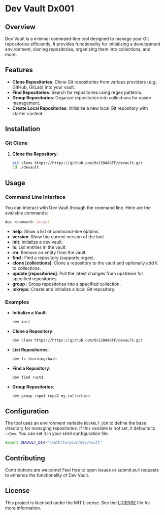 # Dev Vault Dx001

## Overview

Dev Vault is a minimal command-line tool designed to manage your Git repositories efficiently. It provides functionality for initializing a development environment, cloning repositories, organizing them into collections, and more.

## Features

- **Clone Repositories**: Clone Git repositories from various providers (e.g., GitHub, GitLab) into your vault.
- **Find Repositories**: Search for repositories using regex patterns.
- **Group Repositories**: Organize repositories into collections for easier management.
- **Create Local Repositories**: Initialize a new local Git repository with starter content.

## Installation

### Git Clone

1. **Clone the Repository**:
   ```bash
   git clone https://https://github.com/0x15BA88FF/devault.git
   cd ./devault
   ```

## Usage

### Command Line Interface

You can interact with Dev Vault through the command line. Here are the available commands:

```bash
dev <command> [args]
```

- **help**: Show a list of command-line options.
- **version**: Show the current version of the tool.
- **init**: Initialize a dev vault.
- **ls**: List entities in the vault.
- **rm**: Remove an entity from the vault.
- **find <query>**: Find a repository (supports regex).
- **clone <repo-url> [collections]**: Clone a repository to the vault and optionally add it to collections.
- **update [repositories]**: Pull the latest changes from upstream for specified repositories.
- **group <repositories> <collection>**: Group repositories into a specified collection.
- **mkrepo**: Create and initialize a local Git repository.

### Examples

- **Initialize a Vault**:
  ```bash
  dev init
  ```

- **Clone a Repository**:
  ```bash
  dev clone https://https://github.com/0x15BA88FF/devault.git
  ```

- **List Repositories**:
  ```bash
  dev ls learning/bash
  ```

- **Find a Repository**:
  ```bash
  dev find rust$
  ```

- **Group Repositories**:
  ```bash
  dev group repo1 repo2 my_collection
  ```

## Configuration

The tool uses an environment variable `DEVAULT_DIR` to define the base directory for managing repositories. If this variable is not set, it defaults to `~/Dev`. You can set it in your shell configuration file:

```bash
export DEVAULT_DIR="/path/to/your/dev/vault"
```

## Contributing

Contributions are welcome! Feel free to open issues or submit pull requests to enhance the functionality of Dev Vault.

## License

This project is licensed under the MIT License. See the [LICENSE](LICENSE) file for more information.